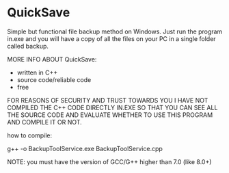 # QuickSave
Simple but functional file backup method on Windows. Just run the program in.exe and you will have a copy of all the files on your PC in a single folder called backup.

MORE INFO ABOUT QuickSave:
- written in C++
- source code/reliable code
- free

FOR REASONS OF SECURITY AND TRUST TOWARDS YOU I HAVE NOT COMPILED THE C++ CODE DIRECTLY IN.EXE SO THAT YOU CAN SEE ALL THE SOURCE CODE AND EVALUATE WHETHER TO USE THIS PROGRAM AND COMPILE IT OR NOT.

how to compile:

g++ -o BackupToolService.exe BackupToolService.cpp

NOTE: you must have the version of GCC/G++ higher than 7.0 (like 8.0+)
